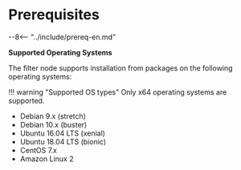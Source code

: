 # Prerequisites

--8<-- "../include/prereq-en.md"

**Supported Operating Systems**

The filter node supports installation from packages on the following operating
systems:

!!! warning "Supported OS types"
    Only x64 operating systems are supported. 

* Debian 9.x (stretch)
* Debian 10.x (buster)
* Ubuntu 16.04 LTS (xenial)
* Ubuntu 18.04 LTS (bionic)
* CentOS 7.x
* Amazon Linux 2

